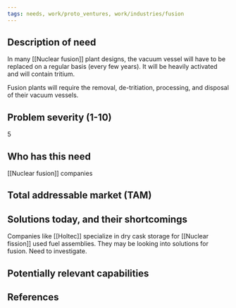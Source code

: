```yaml
---
tags: needs, work/proto_ventures, work/industries/fusion
---
```


## Description of need
In many [[Nuclear fusion]] plant designs, the vacuum vessel will have to be replaced on a regular basis (every few years). It will be heavily activated and will contain tritium.

Fusion plants will require the removal, de-tritiation, processing, and disposal of their vacuum vessels.

## Problem severity (1-10)
5
## Who has this need
[[Nuclear fusion]] companies

## Total addressable market (TAM)

## Solutions today, and their shortcomings
Companies like [[Holtec]] specialize in dry cask storage for [[Nuclear fission]] used fuel assemblies. They may be looking into solutions for fusion. Need to investigate.

## Potentially relevant capabilities

## References
